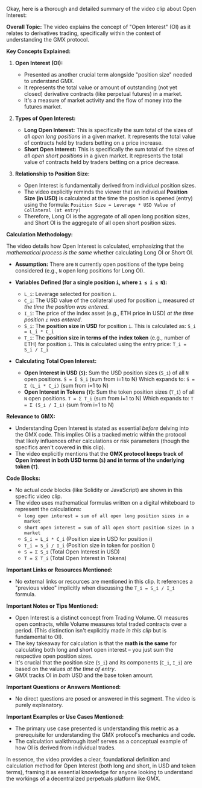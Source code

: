 Okay, here is a thorough and detailed summary of the video clip about Open Interest:

**Overall Topic:** The video explains the concept of "Open Interest" (OI) as it relates to derivatives trading, specifically within the context of understanding the GMX protocol.

**Key Concepts Explained:**

1.  **Open Interest (OI):**
    *   Presented as another crucial term alongside "position size" needed to understand GMX.
    *   It represents the total value or amount of outstanding (not yet closed) derivative contracts (like perpetual futures) in a market.
    *   It's a measure of market activity and the flow of money into the futures market.

2.  **Types of Open Interest:**
    *   **Long Open Interest:** This is specifically the sum total of the sizes of *all open long positions* in a given market. It represents the total value of contracts held by traders betting on a price increase.
    *   **Short Open Interest:** This is specifically the sum total of the sizes of *all open short positions* in a given market. It represents the total value of contracts held by traders betting on a price decrease.

3.  **Relationship to Position Size:**
    *   Open Interest is fundamentally derived from individual position sizes.
    *   The video explicitly reminds the viewer that an individual **Position Size (in USD)** is calculated at the time the position is opened (entry) using the formula:
        `Position Size = Leverage * USD Value of Collateral (at entry)`
    *   Therefore, Long OI is the aggregate of all open long position sizes, and Short OI is the aggregate of all open short position sizes.

**Calculation Methodology:**

The video details how Open Interest is calculated, emphasizing that the *mathematical process is the same* whether calculating Long OI or Short OI.

*   **Assumption:** There are `N` currently open positions of the type being considered (e.g., `N` open long positions for Long OI).
*   **Variables Defined (for a single position `i`, where `1 ≤ i ≤ N`):**
    *   `L_i`: Leverage selected for position `i`.
    *   `C_i`: The USD value of the collateral used for position `i`, measured *at the time the position was entered*.
    *   `I_i`: The price of the index asset (e.g., ETH price in USD) *at the time position `i` was entered*.
    *   `S_i`: The **position size in USD** for position `i`. This is calculated as:
        `S_i = L_i * C_i`
    *   `T_i`: The **position size in terms of the index token** (e.g., number of ETH) for position `i`. This is calculated using the entry price:
        `T_i = S_i / I_i`

*   **Calculating Total Open Interest:**
    *   **Open Interest in USD (`S`):** Sum the USD position sizes (`S_i`) of all `N` open positions.
        `S = Σ S_i` (sum from i=1 to N)
        Which expands to: `S = Σ (L_i * C_i)` (sum from i=1 to N)
    *   **Open Interest in Tokens (`T`):** Sum the token position sizes (`T_i`) of all `N` open positions.
        `T = Σ T_i` (sum from i=1 to N)
        Which expands to: `T = Σ (S_i / I_i)` (sum from i=1 to N)

**Relevance to GMX:**

*   Understanding Open Interest is stated as essential *before* delving into the GMX code. This implies OI is a tracked metric within the protocol that likely influences other calculations or risk parameters (though the specifics aren't covered in this clip).
*   The video explicitly mentions that the **GMX protocol keeps track of Open Interest in both USD terms (`S`) and in terms of the underlying token (`T`)**.

**Code Blocks:**

*   No actual *code* blocks (like Solidity or JavaScript) are shown in this specific video clip.
*   The video uses mathematical formulas written on a digital whiteboard to represent the calculations:
    *   `long open interest = sum of all open long position sizes in a market`
    *   `short open interest = sum of all open short position sizes in a market`
    *   `S_i = L_i * C_i` (Position size in USD for position i)
    *   `T_i = S_i / I_i` (Position size in token for position i)
    *   `S = Σ S_i` (Total Open Interest in USD)
    *   `T = Σ T_i` (Total Open Interest in Tokens)

**Important Links or Resources Mentioned:**

*   No external links or resources are mentioned in this clip. It references a "previous video" implicitly when discussing the `T_i = S_i / I_i` formula.

**Important Notes or Tips Mentioned:**

*   Open Interest is a distinct concept from Trading Volume. OI measures open contracts, while Volume measures total traded contracts over a period. (This distinction isn't explicitly made *in this clip* but is fundamental to OI).
*   The key takeaway for calculation is that the **math is the same** for calculating both long and short open interest – you just sum the respective open position sizes.
*   It's crucial that the position size (`S_i`) and its components (`C_i`, `I_i`) are based on the values *at the time of entry*.
*   GMX tracks OI in *both* USD and the base token amount.

**Important Questions or Answers Mentioned:**

*   No direct questions are posed or answered in this segment. The video is purely explanatory.

**Important Examples or Use Cases Mentioned:**

*   The primary use case presented is understanding this metric as a prerequisite for understanding the GMX protocol's mechanics and code.
*   The calculation walkthrough itself serves as a conceptual example of how OI is derived from individual trades.

In essence, the video provides a clear, foundational definition and calculation method for Open Interest (both long and short, in USD and token terms), framing it as essential knowledge for anyone looking to understand the workings of a decentralized perpetuals platform like GMX.